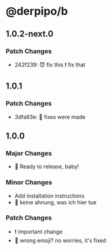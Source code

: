 # @derpipo/b

## 1.0.2-next.0

### Patch Changes

- 242f239: 😈 fix this
  ❗️ fix that

## 1.0.1

### Patch Changes

- 3dfa93e: 🔩 fixes were made

## 1.0.0

### Major Changes

- 🌱 Ready to release, baby!

### Minor Changes

- Add installation instructions
- 🤷 keine ahnung, was ich hier tue

### Patch Changes

- ❗️ important change
- 🥙 wrong emoji? no worries, it's fixed
